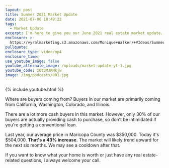 ```yaml
---
layout: post
title: Summer 2021 Market Update
date: 2021-07-06 18:49:22
tags:
  - Market Update
excerpt: I'm here to give you our June 2021 real estate market update.
enclosure: >-
  https://vyralmarketing.s3.amazonaws.com/Monique+Walker/+VIdeos/Summer+2021+Market+Update.mp4
pullquote:
enclosure_type: video/mp4
enclosure_time:
use_youtube_image: false
youtube_alternate_image: /uploads/market-update-yt-1.jpg
youtube_code: zOt3MJKMkjw
image: /img/podcasts/001.jpg
---
```

{% include youtube.html %}

Where are buyers coming from? Buyers in our market are primarily coming from California, Washington, Colorado, and Illinois.

There are a lot more cash buyers in this market. However, only 30% of our buyers are actually providing cash to purchase, so don’t be intimidated if you're getting a conventional loan.

Last year, our average price in Maricopa County was $350,000. Today it's $504,000. **That's a 43% increase.** The market will likely trend upward for the next six months. We may see a cooldown after that.

If you want to know what your home is worth or just have any real estate-related questions, I always welcome your call.
